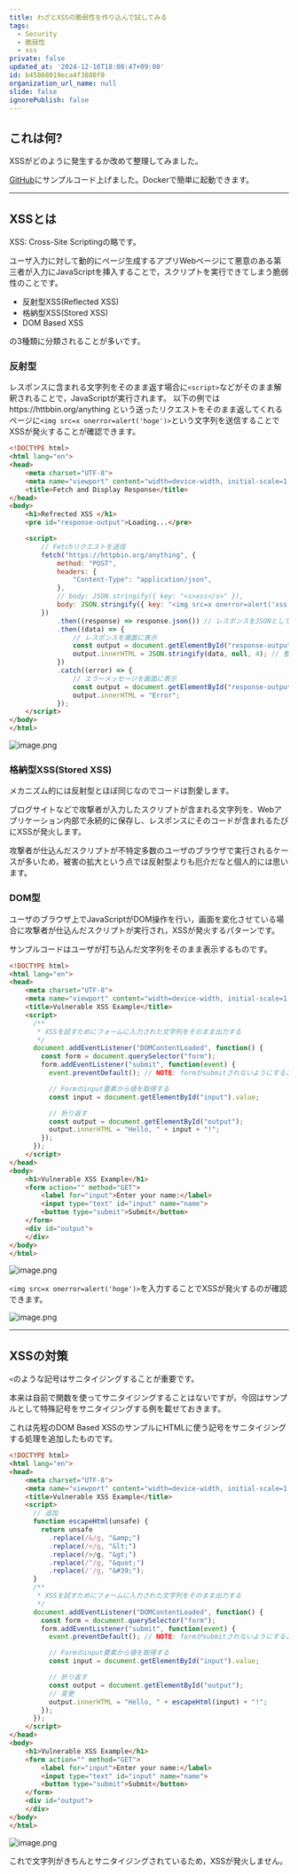 ```yaml
---
title: わざとXSSの脆弱性を作り込んで試してみる
tags:
  - Security
  - 脆弱性
  - xss
private: false
updated_at: '2024-12-16T18:00:47+09:00'
id: b45868019eca4f3880f0
organization_url_name: null
slide: false
ignorePublish: false
---
```

## これは何?

XSSがどのように発生するか改めて整理してみました。

[GitHub](https://github.com/RyosukeDTomita/security-assessment-handson/tree/main/xss)にサンプルコード上げました。Dockerで簡単に起動できます。

---

## XSSとは

XSS: Cross-Site Scriptingの略です。

ユーザ入力に対して動的にページ生成するアプリWebページにて悪意のある第三者が入力にJavaScriptを挿入することで，スクリプトを実行できてしまう脆弱性のことです。

- 反射型XSS(Reflected XSS)
- 格納型XSS(Stored XSS)
- DOM Based XSS 

の3種類に分類されることが多いです。

### 反射型

レスポンスに含まれる文字列をそのまま返す場合に`<script>`などがそのまま解釈されることで，JavaScriptが実行されます。
以下の例ではhttps://httbbin.org/anything という送ったリクエストをそのまま返してくれるページに`<img src=x onerror=alert('hoge')>`という文字列を送信することでXSSが発火することが確認できます。

```html
<!DOCTYPE html>
<html lang="en">
<head>
    <meta charset="UTF-8">
    <meta name="viewport" content="width=device-width, initial-scale=1.0">
    <title>Fetch and Display Response</title>
</head>
<body>
    <h1>Refrected XSS </h1>
    <pre id="response-output">Loading...</pre>

    <script>
        // Fetchリクエストを送信
        fetch("https://httpbin.org/anything", {
            method: "POST",
            headers: {
                "Content-Type": "application/json",
            },
            // body: JSON.stringify({ key: "<s>xss</s>" }),
            body: JSON.stringify({ key: "<img src=x onerror=alert('xss')>" }),
        })
            .then((response) => response.json()) // レスポンスをJSONとして解析
            .then((data) => {
                // レスポンスを画面に表示
                const output = document.getElementById("response-output");
                output.innerHTML = JSON.stringify(data, null, 4); // 整形して表示
            })
            .catch((error) => {
                // エラーメッセージを画面に表示
                const output = document.getElementById("response-output");
                output.innerHTML = "Error";
            });
    </script>
</body>
</html>

```
![image.png](https://qiita-image-store.s3.ap-northeast-1.amazonaws.com/0/3718390/654dc211-58a6-00c2-72ec-c001a886d706.png)

### 格納型XSS(Stored XSS)

メカニズム的には反射型とほぼ同じなのでコードは割愛します。

ブログサイトなどで攻撃者が入力したスクリプトが含まれる文字列を、Webアプリケーション内部で永続的に保存し、レスポンスにそのコードが含まれるたびにXSSが発火します。

攻撃者が仕込んだスクリプトが不特定多数のユーザのブラウザで実行されるケースが多いため，被害の拡大という点では反射型よりも厄介だなと個人的には思います。

### DOM型

ユーザのブラウザ上でJavaScriptがDOM操作を行い，画面を変化させている場合に攻撃者が仕込んだスクリプトが実行され，XSSが発火するパターンです。

サンプルコードはユーザが打ち込んだ文字列をそのまま表示するものです。

```html
<!DOCTYPE html>
<html lang="en">
<head>
    <meta charset="UTF-8">
    <meta name="viewport" content="width=device-width, initial-scale=1.0">
    <title>Vulnerable XSS Example</title>
    <script>
      /**
       * XSSを試すためにフォームに入力された文字列をそのまま出力する
       */ 
      document.addEventListener("DOMContentLoaded", function() {
        const form = document.querySelector("form");
        form.addEventListener("submit", function(event) {
          event.preventDefault(); // NOTE: formがsubmitされないようにすることで折返しの文字列がすぐに消えないようにする

          // Formのinput要素から値を取得する
          const input = document.getElementById("input").value;

          // 折り返す
          const output = document.getElementById("output");
          output.innerHTML = "Hello, " + input + "!";
        });
      });
    </script>
</head>
<body>
    <h1>Vulnerable XSS Example</h1>
    <form action="" method="GET">
        <label for="input">Enter your name:</label>
        <input type="text" id="input" name="name">
        <button type="submit">Submit</button>
    </form>
    <div id="output">
    </div>
</body>
</html>

```

![image.png](https://qiita-image-store.s3.ap-northeast-1.amazonaws.com/0/3718390/8cf8c8a8-778a-6c13-7f87-d95605669a54.png)

`<img src=x onerror=alert('hoge')>`を入力することでXSSが発火するのが確認できます。

![image.png](https://qiita-image-store.s3.ap-northeast-1.amazonaws.com/0/3718390/d8dd7c6b-d464-1c0b-fbda-d4ee8973bed3.png)

---

## XSSの対策

`<`のような記号はサニタイジングすることが重要です。

本来は自前で関数を使ってサニタイジングすることはないですが，今回はサンプルとして特殊記号をサニタイジングする例を載せておきます。

これは先程のDOM Based XSSのサンプルにHTMLに使う記号をサニタイジングする処理を追加したものです。

```html
<!DOCTYPE html>
<html lang="en">
<head>
    <meta charset="UTF-8">
    <meta name="viewport" content="width=device-width, initial-scale=1.0">
    <title>Vulnerable XSS Example</title>
    <script>
      // 追加
      function escapeHtml(unsafe) {
        return unsafe
          .replace(/&/g, "&amp;")
          .replace(/</g, "&lt;")
          .replace(/>/g, "&gt;")
          .replace(/"/g, "&quot;")
          .replace(/'/g, "&#39;");
      }
      /**
       * XSSを試すためにフォームに入力された文字列をそのまま出力する
       */ 
      document.addEventListener("DOMContentLoaded", function() {
        const form = document.querySelector("form");
        form.addEventListener("submit", function(event) {
          event.preventDefault(); // NOTE: formがsubmitされないようにすることで折返しの文字列がすぐに消えないようにする

          // Formのinput要素から値を取得する
          const input = document.getElementById("input").value;

          // 折り返す
          const output = document.getElementById("output");
          // 変更
          output.innerHTML = "Hello, " + escapeHtml(input) + "!";
        });
      });
    </script>
</head>
<body>
    <h1>Vulnerable XSS Example</h1>
    <form action="" method="GET">
        <label for="input">Enter your name:</label>
        <input type="text" id="input" name="name">
        <button type="submit">Submit</button>
    </form>
    <div id="output">
    </div>
</body>
</html>

```

![image.png](https://qiita-image-store.s3.ap-northeast-1.amazonaws.com/0/3718390/75f7e3b4-e371-51f0-549b-5c5891545a04.png)

これで文字列がきちんとサニタイジングされているため，XSSが発火しません。
